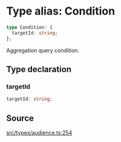 # Type alias: Condition

```ts
type Condition: {
  targetId: string;
};
```

Aggregation query condition.

## Type declaration

### targetId

```ts
targetId: string;
```

## Source

[src/types/audience.ts:254](https://github.com/torque-labs/torque-ts-sdk/blob/4377d91cff1aa0b27936cb53a23174cb35cc6c04/src/types/audience.ts#L254)
